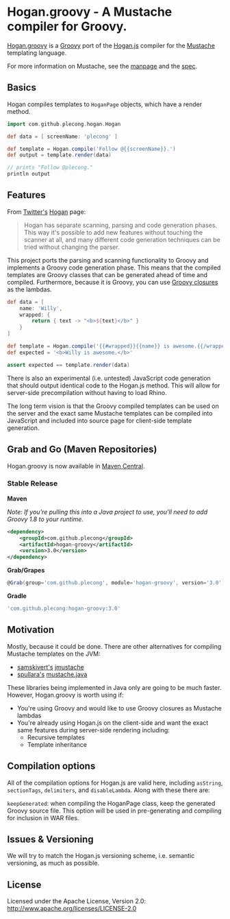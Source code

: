 # Hogan.groovy - A Mustache compiler for Groovy.

[Hogan.groovy](http://github.com/plecong/Hogan.groovy) is a
[Groovy](https://github.com/twitter/hogan.js) port of the
[Hogan.js](http://github.com/twitter/hogan.js) compiler for the
[Mustache](http://mustache.github.com/) templating language.

For more information on Mustache, see the [manpage](http://mustache.github.com/mustache.5.html) and
the [spec](https://github.com/mustache/spec).

## Basics

Hogan compiles templates to `HoganPage` objects, which have a render method.

```groovy
import com.github.plecong.hogan.Hogan

def data = [ screenName: 'plecong' ]

def template = Hogan.compile('Follow @{{screenName}}.')
def output = template.render(data)

// prints "Follow @plecong."
println output
```

## Features

From [Twitter's](http://github.com/twitter) [Hogan](http://github.com/twitter/hogan.js) page:

> Hogan has separate scanning, parsing and code generation phases. This way it's
> possible to add new features without touching the scanner at all, and many
> different code generation techniques can be tried without changing the parser.

This project ports the parsing and scanning functionality to Groovy and implements
a Groovy code generation phase. This means that the compiled templates are Groovy
classes that can be generated ahead of time and compiled. Furthermore, because it
is Groovy, you can use [Groovy closures](http://groovy.codehaus.org/Closures) as the lambdas.

```groovy
def data = [
	name: 'Willy',
	wrapped: {
		return { text -> "<b>${text}</b>" }
	}
]

def template = Hogan.compile('{{#wrapped}}{{name}} is awesome.{{/wrapped}}')
def expected = '<b>Willy is awesome.</b>'

assert expected == template.render(data)
```

There is also an experimental (i.e. untested) JavaScript code generation that should
output identical code to the Hogan.js method. This will allow for server-side
precompilation without having to load Rhino.

The long term vision is that the Groovy compiled templates can be used on the server
and the exact same Mustache templates can be compiled into JavaScript and included
into source page for client-side template generation.


## Grab and Go (Maven Repositories)

Hogan.groovy is now available in [Maven Central](http://search.maven.org).

### Stable Release

**Maven**

*Note: If you're pulling this into a Java project to use, you'll need to add Groovy 1.8 to your runtime.*

```xml
<dependency>
	<groupId>com.github.plecong</groupId>
	<artifactId>hogan-groovy</artifactId>
	<version>3.0</version>
</dependency>
```

**Grab/Grapes**

```groovy
@Grab(group='com.github.plecong', module='hogan-groovy', version='3.0')
```

**Gradle**

```groovy
'com.github.plecong:hogan-groovy:3.0'
```


## Motivation

Mostly, because it could be done. There are other alternatives for compiling Mustache templates on the JVM:

* [samskivert's](http://github.com/samskivert) [jmustache](http://github.com/samskivert/jmustache)
* [spullara's](http://github.com/spullara) [mustache.java](http://github.com/spullara/mustache.java)

These libraries being implemented in Java only are going to be much faster. However, Hogan.groovy
is worth using if:

* You're using Groovy and would like to use Groovy closures as Mustache lambdas
* You're already using Hogan.js on the client-side and want the exact same features
during server-side rendering including:
  * Recursive templates
  * Template inheritance


## Compilation options

All of the compilation options for Hogan.js are valid here, including `asString`,
`sectionTags`, `delimiters`, and `disableLambda`. Along with these there are:

`keepGenerated`: when compiling the HoganPage class, keep the generated Groovy source
file. This option will be used in pre-generating and compiling for inclusion in
WAR files.

## Issues & Versioning

We will try to match the Hogan.js versioning scheme, i.e. semantic versioning,
as much as possible.

## License

Licensed under the Apache License, Version 2.0: http://www.apache.org/licenses/LICENSE-2.0